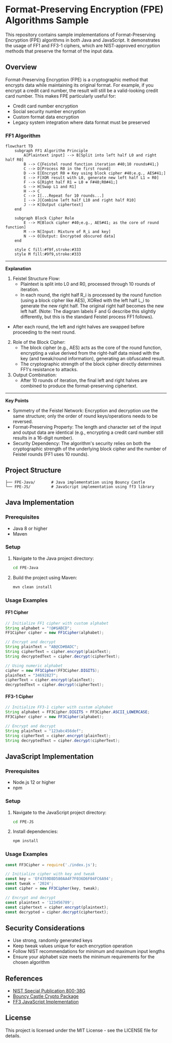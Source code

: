 # Format-Preserving Encryption (FPE) Algorithms Sample

This repository contains sample implementations of Format-Preserving Encryption (FPE) algorithms in both Java and JavaScript. It demonstrates the usage of FF1 and FF3-1 ciphers, which are NIST-approved encryption methods that preserve the format of the input data.

## Overview

Format-Preserving Encryption (FPE) is a cryptographic method that encrypts data while maintaining its original format. For example, if you encrypt a credit card number, the result will still be a valid-looking credit card number. This makes FPE particularly useful for:

- Credit card number encryption
- Social security number encryption
- Custom format data encryption
- Legacy system integration where data format must be preserved


### FF1 Algorithm

```mermaid
flowchart TD
    subgraph FF1 Algorithm Principle
        A[Plaintext input] --> B[Split into left half L0 and right half R0]
        B --> C{Feistel round function iteration #40;10 rounds#41;}
        C --> D[Process R0 in the first round]
        D --> E[Encrypt R0 ⊕ Key using block cipher #40;e.g., AES#41;]
        E --> F[XOR result with L0, generate new left half L1 = R0]
        F --> G[Right half R1 = L0 ⊕ F#40;R0#41;]
        G --> H[Swap L1 and R1]
        H --> C
        C --> I[...Repeat for 10 rounds...]
        I --> J[Combine left half L10 and right half R10]
        J --> K[Output ciphertext]
    end

    subgraph Block Cipher Role
        E --> M[Block cipher #40;e.g., AES#41; as the core of round function]
        M --> N[Input: Mixture of R_i and key]
        N --> O[Output: Encrypted obscured data]
    end

    style C fill:#f9f,stroke:#333
    style M fill:#9f9,stroke:#333
```
---

**Explanation**

1. Feistel Structure Flow:
   - Plaintext is split into L0 and R0, processed through 10 rounds of iteration.
   - In each round, the right half R_i is processed by the round function (using a block cipher like AES), XORed with the left half L_i to generate the new right half. The original right half becomes the new left half. (Note: The diagram labels F and G describe this slightly differently, but this is the standard Feistel process FF1 follows).
- After each round, the left and right halves are swapped before proceeding to the next round.
2. Role of the Block Cipher:
   - The block cipher (e.g., AES) acts as the core of the round function, encrypting a value derived from the right-half data mixed with the key (and tweak/round information), generating an obfuscated result.
   - The cryptographic strength of the block cipher directly determines FF1's resistance to attacks.
3. Output Combination:
   - After 10 rounds of iteration, the final left and right halves are combined to produce the format-preserving ciphertext.


---

**Key Points**

- Symmetry of the Feistel Network: Encryption and decryption use the same structure; only the order of round keys/operations needs to be reversed.
- Format-Preserving Property: The length and character set of the input and output data are identical (e.g., encrypting a credit card number still results in a 16-digit number).
- Security Dependency: The algorithm's security relies on both the cryptographic strength of the underlying block cipher and the number of Feistel rounds (FF1 uses 10 rounds).


## Project Structure

```
├── FPE-Java/       # Java implementation using Bouncy Castle
└── FPE-JS/         # JavaScript implementation using ff3 library
```

## Java Implementation

### Prerequisites

- Java 8 or higher
- Maven

### Setup

1. Navigate to the Java project directory:
   ```bash
   cd FPE-Java
   ```

2. Build the project using Maven:
   ```bash
   mvn clean install
   ```

### Usage Examples

#### FF1 Cipher

```java
// Initialize FF1 cipher with custom alphabet
String alphabet = "!@#$ABCD";
FF1Cipher cipher = new FF1Cipher(alphabet);

// Encrypt and decrypt
String plainText = "AB@CD#BADC";
String cipherText = cipher.encrypt(plainText);
String decryptedText = cipher.decrypt(cipherText);

// Using numeric alphabet
cipher = new FF1Cipher(FF3Cipher.DIGITS);
plainText = "34692827";
cipherText = cipher.encrypt(plainText);
decryptedText = cipher.decrypt(cipherText);
```

#### FF3-1 Cipher

```java
// Initialize FF3-1 cipher with custom alphabet
String alphabet = FF3Cipher.DIGITS + FF3Cipher.ASCII_LOWERCASE;
FF3Cipher cipher = new FF3Cipher(alphabet);

// Encrypt and decrypt
String plainText = "123abc456def";
String cipherText = cipher.encrypt(plainText);
String decryptedText = cipher.decrypt(cipherText);
```

## JavaScript Implementation

### Prerequisites

- Node.js 12 or higher
- npm

### Setup

1. Navigate to the JavaScript project directory:
   ```bash
   cd FPE-JS
   ```

2. Install dependencies:
   ```bash
   npm install
   ```

### Usage Examples

```javascript
const FF3Cipher = require('./index.js');

// Initialize cipher with key and tweak
const key = 'EF4359D8D580AA4F7F036D6F04FC6A94';
const tweak = '2024';
const cipher = new FF3Cipher(key, tweak);

// Encrypt and decrypt
const plaintext = '123456789';
const ciphertext = cipher.encrypt(plaintext);
const decrypted = cipher.decrypt(ciphertext);
```

## Security Considerations

- Use strong, randomly generated keys
- Keep tweak values unique for each encryption operation
- Follow NIST recommendations for minimum and maximum input lengths
- Ensure your alphabet size meets the minimum requirements for the chosen algorithm

## References

- [NIST Special Publication 800-38G](https://nvlpubs.nist.gov/nistpubs/SpecialPublications/NIST.SP.800-38G.pdf)
- [Bouncy Castle Crypto Package](https://www.bouncycastle.org/)
- [FF3 JavaScript Implementation](https://github.com/mysto/node-fpe)

## License

This project is licensed under the MIT License - see the LICENSE file for details.
